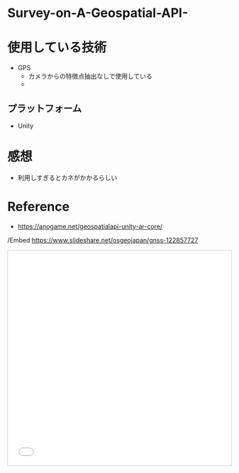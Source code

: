 # Survey-on-A-Geospatial-API-

# 使用している技術
* GPS
  * カメラからの特徴点抽出なしで使用している
  * 
## プラットフォーム
* Unity
# 感想
* 利用しすぎるとカネがかかるらしい
# Reference
* https://anogame.net/geospatialapi-unity-ar-core/

 /Embed https://www.slideshare.net/osgeojapan/gnss-122857727

 <iframe src="//www.slideshare.net/osgeojapan/gnss-122857727" width="595" height="485" frameborder="0" marginwidth="0" marginheight="0" scrolling="no" style="border:1px solid #CCC; border-width:1px; margin-bottom:5px; max-width: 100%;" loading="lazy" allowfullscreen> </iframe> 